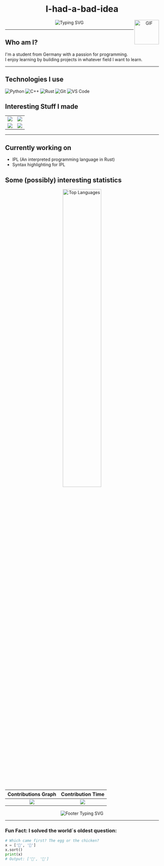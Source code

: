 <div align="center">
  <h1>I-had-a-bad-idea</h1>
  
<img align="right" alt="GIF" width="80px" height="80px" src="https://media.giphy.com/media/du3J3cXyzhj75IOgvA/giphy.gif" />
  
  <img src="https://readme-typing-svg.herokuapp.com?font=JetBrains+Mono&pause=1000&color=58A6FF&center=true&vCenter=true&width=435&lines=Student+from+Germany;I+programm,+therefore+I+am;Join+the+dark+side;Command+line+enjoyer;Tabs+over+spaces" alt="Typing SVG" />
</div>

---

## Who am I?

I'm a student from Germany with a passion for programming.  
I enjoy learning by building projects in whatever field I want to learn.

---

## Technologies I use

![Python](https://img.shields.io/badge/-Python-3776AB?style=flat-square&logo=Python&logoColor=white)
![C++](https://img.shields.io/badge/-C++-00599C?style=flat-square&logo=c%2B%2B&logoColor=white)
![Rust](https://img.shields.io/badge/-Rust-3776AB?style=flat-square&logo=Rust&logoColor=white)
![Git](https://img.shields.io/badge/-Git-F05032?style=flat-square&logo=git&logoColor=white)
![VS Code](https://img.shields.io/badge/-VS%20Code-007ACC?style=flat-square&logo=visual-studio-code&logoColor=white)

## Interesting Stuff I made

<table>
  <tr>
    <td>
      <a href="https://github.com/I-had-a-bad-idea/IPL">
        <img src="https://github-readme-stats.vercel.app/api/pin/?username=I-had-a-bad-idea&repo=IPL&theme=github_dark&hide_border=true" />
      </a>
    </td>
    <td>
     <a href="https://github.com/I-had-a-bad-idea/Rasterization-Renderer">
        <img src="https://github-readme-stats.vercel.app/api/pin/?username=I-had-a-bad-idea&repo=Rasterization-Renderer&theme=github_dark&hide_border=true" />
     </a>
    </td>
  </tr>
  <tr>
    <td>
     <a href="https://github.com/I-had-a-bad-idea/Digit-Recognition-Neural-Network">
        <img src="https://github-readme-stats.vercel.app/api/pin/?username=I-had-a-bad-idea&repo=Digit-Recognition-Neural-Network&theme=github_dark&hide_border=true" />
      </a>
    </td>
    <td>
     <a href="https://github.com/I-had-a-bad-idea/Screensaver">
        <img src="https://github-readme-stats.vercel.app/api/pin/?username=I-had-a-bad-idea&repo=Screensaver&theme=github_dark&hide_border=true" />
      </a>
    </td>
  </tr>
</table>

---

## Currently working on
- IPL (An interpreted programming language in Rust)
- Syntax highlighting for IPL

## Some (possibly) interesting statistics

<div align="center">
  <img src="https://github-readme-stats.vercel.app/api/top-langs/?username=I-had-a-bad-idea&layout=compact&theme=github_dark&hide_border=true&hide_title=true&v=1" alt="Top Languages" width="50%" />

</div>

Contributions Graph             | Contribution Time
:-------------------------:|:-------------------------:
![](https://github-profile-summary-cards.vercel.app/api/cards/profile-details?username=I-had-a-bad-idea&theme=github_dark)  |  ![](http://github-profile-summary-cards.vercel.app/api/cards/productive-time?username=I-had-a-bad-idea&theme=github_dark)


<div align="center">
  <img src="https://readme-typing-svg.herokuapp.com?font=JetBrains+Mono&pause=1000&color=58A6FF&center=true&vCenter=true&width=435&lines=Never+Stop+Learning;Fail+faster,+learn+faster;Code.+Fail.+Learn.+Repeat." alt="Footer Typing SVG" />
</div>

---

### Fun Fact: I solved the world´s oldest question:

```python
# Which came first? The egg or the chicken?
x = ['🥚', '🐔']
x.sort()
print(x)
# Output: ['🐔', '🥚']
```
